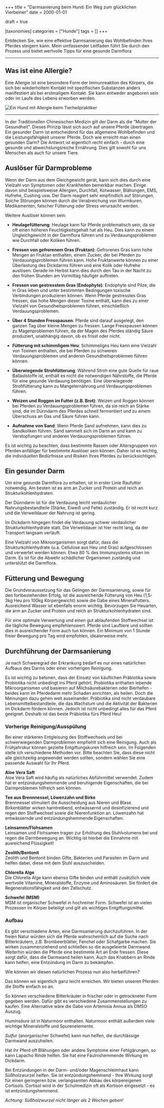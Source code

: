 +++
title = "Darmsanierung beim Hund: Ein Weg zum glücklichen Vierbeiner"
date = 2000-01-01

draft = true

[taxonomies]
categories = ["Hunde"]
tags = []
+++

Entdecken Sie, wie eine effektive Darmsanierung das Wohlbefinden Ihres Pferdes steigern kann. Mein umfassender Leitfaden führt Sie durch den Prozess und bietet wertvolle Tipps für eine gesunde Darmflora

<!-- more -->

<div class="container marketing">
  <hr class="featurette-divider">
  <div class="row featurette">
    <div class="col-md-7 order-md-2">
      <h2 class="featurette-heading">Was ist eine Allergie?</h2>
      <p class="lead">Eine Allergie ist eine besondere Form der Immunreaktion des Körpers, die sich bei wiederholtem Kontakt mit spezifischen Substanzen anders manifestiert als bei erstmaligem Kontakt. Sie kann entweder angeboren sein oder im Laufe des Lebens erworben werden. </p>    
    </div>
    <div class="col-md-5">
        <picture>
            <source media="(max-width: 319px)" srcset="https://tierheilpraxis-jessican.de/img/blog/allergie_tiere_1_320.avif 304w" type="image/avif" sizes="95vw">
            <source media="(max-width: 319px)" srcset="https://tierheilpraxis-jessican.de/img/blog/allergie_tiere_1_320.webp 304w" type="image/webp" sizes="95vw">
            <source media="(max-width: 319px)" srcset="https://tierheilpraxis-jessican.de/img/blog/allergie_tiere_1_320.jpeg 304w" type="image/jpeg" sizes="95vw">
            <source media="(min-width: 320px) and (max-width: 639px)" srcset="https://tierheilpraxis-jessican.de/img/blog/allergie_tiere_1_640.avif 608w" type="image/avif" sizes="95vw">
            <source media="(min-width: 320px) and (max-width: 639px)" srcset="https://tierheilpraxis-jessican.de/img/blog/allergie_tiere_1_640.webp 608w" type="image/webp" sizes="95vw">
            <source media="(min-width: 320px) and (max-width: 639px)" srcset="https://tierheilpraxis-jessican.de/img/blog/allergie_tiere_1_640.jpeg 608w" type="image/jpeg" sizes="95vw">
            <source media="(min-width: 640px) and (max-width: 767px)" srcset="https://tierheilpraxis-jessican.de/img/blog/allergie_tiere_1_768.avif 729w" type="image/avif" sizes="95vw">
            <source media="(min-width: 640px) and (max-width: 767px)" srcset="https://tierheilpraxis-jessican.de/img/blog/allergie_tiere_1_768.webp 729w" type="image/webp" sizes="95vw">
            <source media="(min-width: 640px) and (max-width: 767px)" srcset="https://tierheilpraxis-jessican.de/img/blog/allergie_tiere_1_768.jpeg 729w" type="image/jpeg" sizes="95vw">
            <source media="(min-width: 768px)" srcset="https://tierheilpraxis-jessican.de/img/blog/allergie_tiere_1_1024.avif 972w" type="image/avif" sizes="95vw">
            <source media="(min-width: 768px)" srcset="https://tierheilpraxis-jessican.de/img/blog/allergie_tiere_1_1024.webp 972w" type="image/webp" sizes="95vw">
            <source media="(min-width: 768px)" srcset="https://tierheilpraxis-jessican.de/img/blog/allergie_tiere_1_1024.jpeg 972w" type="image/jpeg" sizes="95vw">
            <img src="https://tierheilpraxis-jessican.de/img/blog/allergie_tiere_1_1024.jpeg" alt="Ein Hund mit Allergie beim Tierheilpraktiker" title="Ein Hund mit Allergie beim Tierheilpraktiker"  loading="lazy" sizes="30vw"  class="featurette-image img-fluid mx-auto rounded-img" style="aspect-ratio: 1/1; object-fit: cover;">
        </picture>
    </div>
  </div>
  <hr class="featurette-divider">
</div>

In der Traditionellen Chinesischen Medizin gilt der Darm als die "Mutter der Gesundheit". Dieses Prinzip lässt sich auch auf unsere Pferde übertragen. Ein gesunder Darm ist entscheidend für das allgemeine Wohlbefinden und die Leistungsfähigkeit unserer Pferde. Doch wie erreicht man einen gesunden Darm? Die Antwort ist eigentlich recht einfach - durch eine gesunde und abwechslungsreiche Ernährung. Dies gilt sowohl für uns Menschen als auch für unsere Tiere.

## Auslöser für Darmprobleme

Wenn der Darm aus dem Gleichgewicht gerät, kann sich dies durch eine Vielzahl von Symptomen oder Krankheiten bemerkbar machen. Einige davon sind beispielsweise Allergien, Durchfall, Kotwasser, Blähungen, EMS, Hufrehe, Cushing usw. Der Darm reagiert sehr empfindlich auf Störungen. Solche Störungen können durch die Verabreichung von Wurmkuren, Medikamenten, falscher Fütterung oder Stress verursacht werden.

Weitere Auslöser können sein:

- **Heulagefütterung**: Heulage kann für Pferde problematisch sein, da sie oft einen höheren Feuchtigkeitsgehalt hat als Heu. Dies kann zu einem Ungleichgewicht in der Darmflora führen und zu Verdauungsproblemen wie Durchfall oder Koliken führen.

- **Fressen von gefrorenem Gras (Fruktan)**: Gefrorenes Gras kann hohe Mengen an Fruktan enthalten, einem Zucker, der bei Pferden zu Verdauungsproblemen führen kann. Hohe Fruktanwerte können zu einer Überlastung des Dickdarms führen und eine Kolik oder Hufrehe auslösen. Gerade im Herbst kann dies durch den Tau in der Nacht zu den frühen Stunden am Vormittag häufiger auftreten.

- **Fressen von gestresstem Gras (Endophyte)**: Endophyte sind Pilze, die in Gras leben und unter bestimmten Bedingungen toxische Verbindungen produzieren können. Wenn Pferde gestresstes Gras fressen, das hohe Mengen dieser Toxine enthält, kann dies zu einer Vielzahl von Gesundheitsproblemen führen, einschließlich Verdauungsproblemen.

- **Über 4 Stunden Fresspausen**: Pferde sind darauf ausgelegt, den ganzen Tag über kleine Mengen zu fressen. Lange Fresspausen können zu Magenproblemen führen, da der Magen des Pferdes ständig Säure produziert, unabhängig davon, ob es frisst oder nicht.

- **Fütterung mit schimmligem Heu**: Schimmeliges Heu kann eine Vielzahl von Toxinen enthalten, die bei Pferden zu schweren Verdauungsproblemen und anderen Gesundheitsproblemen führen können.

- **Überwiegende Strohfütterung**: Während Stroh eine gute Quelle für raue Ballaststoffe ist, enthält es nicht die notwendigen Nährstoffe, die Pferde für eine gesunde Verdauung benötigen. Eine überwiegende Strohfütterung kann zu Mangelernährung und Verdauungsproblemen führen.

- **Weizen und Roggen im Futter (z.B. Brot)**: Weizen und Roggen können bei Pferden zu Verdauungsproblemen führen, da sie reich an Stärke sind, die im Dünndarm des Pferdes schnell fermentiert und zu einem Überschuss an Gas und Säure führen kann.

- **Aufnahme von Sand**: Wenn Pferde Sand aufnehmen, kann dies zu Sandkoliken führen. Sand sammelt sich im Darm an und kann zu Verstopfungen und anderen Verdauungsproblemen führen.

Es ist wichtig zu beachten, dass bestimmte Rassen oder Altersgruppen von Pferden anfälliger für bestimmte Auslöser sein können. Daher ist es wichtig, die individuellen Bedürfnisse und Risiken Ihres Pferdes zu berücksichtigen.

## Ein gesunder Darm

Um eine gesunde Darmflora zu erhalten, ist in erster Linie Raufutter notwendig. Am besten ist es arm an Zucker und Protein und reich an Strukturkohlenhydraten.

Der Dünndarm ist für die Verdauung leicht verdaulicher Nahrungsbestandteile (Stärke, Eiweiß und Fette) zuständig. Er ist recht kurz und die Verweildauer der Nahrung ist gering.

Im Dickdarm hingegen findet die Verdauung schwer verdaulicher Strukturkohlenhydrate statt. Die Verweildauer ist hier recht lang, da der Transport langsam verläuft.

Eine Vielzahl von Mikroorganismen sorgt dafür, dass die Strukturkohlenhydrate (u.a. Cellulose aus Heu und Gras) aufgeschlossen und verwertet werden können. Etwa 80 % des Immunsystems sitzen im Darm. Es ist für die Abwehr schädlicher Organismen zuständig und unterstützt die Darmflora.

## Fütterung und Bewegung

Die Grundvoraussetzung für das Gelingen der Darmsanierung, sowie für den fortbestehenden Erfolg, ist die ausreichende Fütterung von Heu (1,5-3kg Heu pro 100kg Körpergewicht) sowie die Gabe eines Mineralfutters. Ausreichend Wasser ist ebenfalls enorm wichtig. Bevorzugen Sie Heuarten, die arm an Zucker und Protein und reich an Strukturkohlenhydraten sind.

Für eine optimale Verwertung und einen gut ablaufenden Stoffwechsel ist die tägliche Bewegung empfehlenswert. Pferde sind Lauftiere und sollten dies in ausreichender Form auch tun können. Ein Minimum von 1 Stunde freier Bewegung pro Tag wird empfohlen, idealerweise mehr.

## Durchführung der Darmsanierung

Je nach Schweregrad der Erkrankung bedarf es nur eines natürlichen Aufbaus des Darms oder einer vorherigen Reinigung.

Es ist wichtig zu betonen, dass der Einsatz von käuflichen Präbiotika sowie Probiotika nicht unbedingt ins Pferd gehört. Probiotika enthalten lebende Mikroorganismen und basieren auf Milchsäurebakterien oder Bierhefen - beides kann im Pferdedarm mehr Schaden anrichten, als heilen. Doch die Meinungen dazu gehen weit auseinander. Präbiotika sind nicht verdaubare Lebensmittelbestandteile, die das Wachstum und die Aktivität der Bakterien im Dickdarm fördern können. Jedoch ist nicht unbedingt alles für das Pferd geeignet. Deshalb ist das beste Präbiotika fürs Pferd Heu!

### Vorherige Reinigung/Ausspülung

Bei einer stärkeren Entgleisung des Stoffwechsels und bei schwerwiegenden Darmproblemen empfiehlt sich eine Reinigung. Auch als Frühjahrskur können gezielte Entgiftungskuren hilfreich sein. Im Folgenden stelle ich verschiedene Methoden vor. Bitte beachten Sie, dass diese nicht alle gleichzeitig angewendet werden sollten, sondern wählen Sie eine passende Auswahl für Ihr Pferd.

**Aloe Vera Saft**  
Aloe Vera Saft wird häufig als natürliches Abführmittel verwendet. Zudem hat er entzündungshemmende und beruhigende Eigenschaften, die bei Darmproblemen hilfreich sein können.

**Tee aus Brennnessel, Löwenzahn und Birke**  
Brennnessel stimuliert die Ausscheidung aus Nieren und Blase. Birkenblätter wirken harntreibend, entwässernd und desinfizierend und regen den Stoffwechsel sowie die Nierenfunktion an. Löwenzahn hat entwässernde und entzündungshemmende Eigenschaften.

**Leinsamen/Flohsamen**  
Leinsamen und Flohsamen tragen zur Erhöhung des Stuhlvolumens bei und regen die Darmbewegung an. Wichtig ist hierbei die Einnahme mit ausreichend Flüssigkeit!

**Zeolith/Bentonit**  
Zeolith und Bentonit binden Gifte, Bakterien und Parasiten im Darm und helfen dabei, diese mit dem Stuhl auszuscheiden.

**Chlorella Alge**  
Die Chlorella Alge kann ebenso Gifte binden und enthält zusätzlich viele wertvolle Vitamine, Mineralstoffe, Enzyme und Aminosäuren. Sie fördert die Regenerationsfähigkeit und den Zellschutz.

**Schwefel (MSM)**  
MSM ist organischer Schwefel in hochreiner Form. Schwefel ist an vielen Prozessen im Körper beteiligt und gilt als wichtiges Entgiftungsmittel.

### Aufbau

Es gibt verschiedene Arten, eine Darmsanierung durchzuführen. In der freien Natur würden sich die Pferde wahrscheinlich auf die Suche nach Bitterkräutern, z.B. Brombeerblätter, Fenchel oder Schafgarbe machen. Sie wirken zusammenziehend und schließen so die ausgeleierte Darmwand. Weiterhin würden die Pferde eine bestimmte Art an Erde fressen. Diese sorgt dafür, dass die Darmwand heilen kann. Auch das Knabbern an Rinde kann helfen, eine Entzündung im Darm zu bekämpfen.

Wie können wir diesen natürlichen Prozess nun also herbeiführen?

Das können wir eigentlich ganz leicht erreichen. Wir bieten unseren Pferden die Stoffe einfach so an.

So können verschiedene Bitterkräuter in frischer oder in getrockneter Form gegeben werden. Dafür gibt es verschiedene Zusammenstellungen zu kaufen. Eine Alternative wäre die Gabe von Artemisia Annua als DMSO Auszug.

*Huminsäure* ist in Naturmoor enthalten. Naturmoor enthält außerdem viele wichtige Mineralstoffe und Spurenelemente.

*Sulfur* (anorganischer Schwefel) kann nun helfen, die durchlässige Darmwand auszuheilen.

Hat ihr Pferd oft Blähungen oder andere Symptome einer Fehlgärungen, so kann Lapacho Rinde helfen. Sie hat eine Fäulnishemmende Wirkung im Dickdarm.

Bei Entzündungen in der Darm- und/oder Magenschleimhaut kann Süßholzwurzel helfen. Sie ist entzündungshemmend - Ihre Wirkung sorgt für einen geringeren bzw. verlangsamten Abbau des körpereigenen Cortisols. Cortisol wird in der Schulmedizin oft als Kortison eingesetzt - es ist entzündungshemmend.

*Achtung: Süßholzwurzel nicht länger als 2 Wochen geben!*